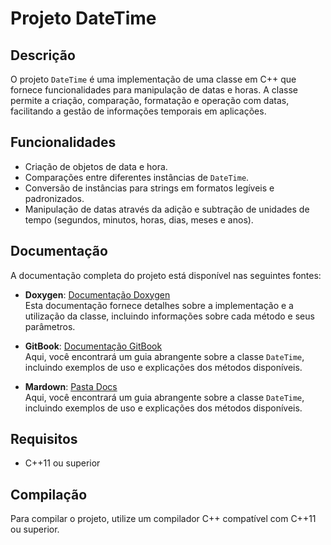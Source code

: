 # Projeto DateTime

## Descrição
O projeto `DateTime` é uma implementação de uma classe em C++ que fornece funcionalidades para manipulação de datas e horas. A classe permite a criação, comparação, formatação e operação com datas, facilitando a gestão de informações temporais em aplicações.

## Funcionalidades
- Criação de objetos de data e hora.
- Comparações entre diferentes instâncias de `DateTime`.
- Conversão de instâncias para strings em formatos legíveis e padronizados.
- Manipulação de datas através da adição e subtração de unidades de tempo (segundos, minutos, horas, dias, meses e anos).

## Documentação
A documentação completa do projeto está disponível nas seguintes fontes:

- **Doxygen**: [Documentação Doxygen](https://andraderafa72.github.io/DateTimeLib/html/)  
  Esta documentação fornece detalhes sobre a implementação e a utilização da classe, incluindo informações sobre cada método e seus parâmetros.

- **GitBook**: [Documentação GitBook](https://rafaels-organization-19.gitbook.io/datetime-lib)  
  Aqui, você encontrará um guia abrangente sobre a classe `DateTime`, incluindo exemplos de uso e explicações dos métodos disponíveis.

- **Mardown**: [Pasta Docs](https://github.com/andraderafa72/DateTimeLib/tree/main/docs/md/index.md)  
  Aqui, você encontrará um guia abrangente sobre a classe `DateTime`, incluindo exemplos de uso e explicações dos métodos disponíveis.

## Requisitos
- C++11 ou superior

## Compilação
Para compilar o projeto, utilize um compilador C++ compatível com C++11 ou superior.